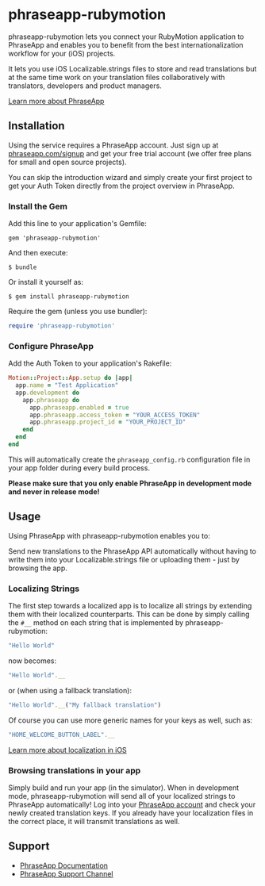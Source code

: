 # phraseapp-rubymotion

phraseapp-rubymotion lets you connect your RubyMotion application to PhraseApp and enables you to benefit from the best internationalization workflow for your (iOS) projects.

It lets you use iOS Localizable.strings files to store and read translations but at the same time work on your translation files collaboratively with translators, developers and product managers.

[Learn more about PhraseApp](https://phraseapp.com/)

## Installation

Using the service requires a PhraseApp account. Just sign up at [phraseapp.com/signup](https://phraseapp.com/signup) and get your free trial account (we offer free plans for small and open source projects).

You can skip the introduction wizard and simply create your first project to get your Auth Token directly from the project overview in PhraseApp.

### Install the Gem

Add this line to your application's Gemfile:

    gem 'phraseapp-rubymotion'

And then execute:

    $ bundle

Or install it yourself as:

    $ gem install phraseapp-rubymotion
    
Require the gem (unless you use bundler):

```ruby
require 'phraseapp-rubymotion'
```
    
### Configure PhraseApp

Add the Auth Token to your application's Rakefile:

```ruby
Motion::Project::App.setup do |app|
  app.name = "Test Application"
  app.development do
    app.phraseapp do
      app.phraseapp.enabled = true
      app.phraseapp.access_token = "YOUR_ACCESS_TOKEN"
      app.phraseapp.project_id = "YOUR_PROJECT_ID"
    end
  end
end
```

This will automatically create the `phraseapp_config.rb` configuration file in your app folder during every build process. 

**Please make sure that you only enable PhraseApp in development mode and never in release mode!**

## Usage

Using PhraseApp with phraseapp-rubymotion enables you to:

Send new translations to the PhraseApp API automatically without having to write them into your Localizable.strings file or uploading them - just by browsing the app.

### Localizing Strings ###

The first step towards a localized app is to localize all strings by extending them with their localized counterparts. This can be done by simply calling the `#__` method on each string that is implemented by phraseapp-rubymotion:

```ruby
"Hello World"
```
	
now becomes:

```ruby
"Hello World".__
```
	
or (when using a fallback translation):

```ruby	
"Hello World".__("My fallback translation")
```
	
Of course you can use more generic names for your keys as well, such as:

```ruby
"HOME_WELCOME_BUTTON_LABEL".__
```
	
[Learn more about localization in iOS](https://developer.apple.com/internationalization/)

### Browsing translations in your app

Simply build and run your app (in the simulator). When in development mode, phraseapp-rubymotion will send all of your localized strings to PhraseApp automatically! Log into your [PhraseApp account](https://phraseapp.com/account/login) and check your newly created translation keys. If you already have your localization files in the correct place, it will transmit translations as well.


## Support

* [PhraseApp Documentation](https://phraseapp.com/docs)
* [PhraseApp Support Channel](https://phraseapp.com/support)
